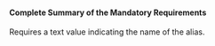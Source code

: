 #### Complete Summary of the Mandatory Requirements

Requires a text value indicating the name of the alias.

